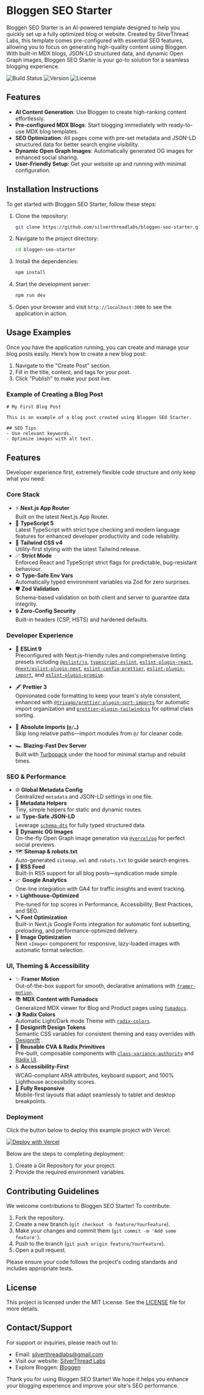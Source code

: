 # Bloggen SEO Starter

Bloggen SEO Starter is an AI-powered template designed to help you quickly set up a fully optimized blog or website. Created by SilverThread Labs, this template comes pre-configured with essential SEO features, allowing you to focus on generating high-quality content using Bloggen. With built-in MDX blogs, JSON-LD structured data, and dynamic Open Graph images, Bloggen SEO Starter is your go-to solution for a seamless blogging experience.

![Build Status](https://img.shields.io/badge/build-passing-brightgreen) ![Version](https://img.shields.io/badge/version-1.0.0-blue) ![License](https://img.shields.io/badge/license-MIT-yellowgreen)

## Features

- **AI Content Generation**: Use Bloggen to create high-ranking content effortlessly.
- **Pre-configured MDX Blogs**: Start blogging immediately with ready-to-use MDX blog templates.
- **SEO Optimization**: All pages come with pre-set metadata and JSON-LD structured data for better search engine visibility.
- **Dynamic Open Graph Images**: Automatically generated OG images for enhanced social sharing.
- **User-Friendly Setup**: Get your website up and running with minimal configuration.

## Installation Instructions

To get started with Bloggen SEO Starter, follow these steps:

1. Clone the repository:
   ```bash
   git clone https://github.com/silverthreadlabs/bloggen-seo-starter.git
   ```

2. Navigate to the project directory:
   ```bash
   cd bloggen-seo-starter
   ```

3. Install the dependencies:
   ```bash
   npm install
   ```

4. Start the development server:
   ```bash
   npm run dev
   ```

5. Open your browser and visit `http://localhost:3000` to see the application in action.

## Usage Examples

Once you have the application running, you can create and manage your blog posts easily. Here’s how to create a new blog post:

1. Navigate to the "Create Post" section.
2. Fill in the title, content, and tags for your post.
3. Click "Publish" to make your post live.

### Example of Creating a Blog Post

```mdx
# My First Blog Post

This is an example of a blog post created using Bloggen SEO Starter. 

## SEO Tips
- Use relevant keywords.
- Optimize images with alt text.
```

## Features

Developer experience first, extremely flexible code structure and only keep what you need:

### Core Stack
* ⚡ **Next.js App Router**<br>
Built on the latest Next.js App Router.
* 🔷 **TypeScript 5**<br>
  Latest TypeScript with strict type checking and modern language features for enhanced developer productivity and code reliability.
* 💎 **Tailwind CSS v4**<br>
  Utility-first styling with the latest Tailwind release.
* ✅ **Strict Mode**<br>
  Enforced React and TypeScript strict flags for predictable, bug-resistant behaviour.
* ♻️ **Type-Safe Env Vars**<br>
  Automatically typed environment variables via Zod for zero surprises.
* 🛡️ **Zod Validation**<br>
  Schema-based validation on both client and server to guarantee data integrity.
* 🔒 **Zero-Config Security**<br>
  Built-in headers (CSP, HSTS) and hardened defaults.


### Developer Experience
* 📏 **ESLint 9**<br>
  Preconfigured with Next.js–friendly rules and comprehensive linting presets including [`@eslint/js`](https://www.npmjs.com/package/@eslint/js), [`typescript-eslint`](https://typescript-eslint.io/), [`eslint-plugin-react`](https://github.com/jsx-eslint/eslint-plugin-react), [`@next/eslint-plugin-next`](https://nextjs.org/docs/app/building-your-application/configuring/eslint), [`eslint-config-prettier`](https://github.com/prettier/eslint-config-prettier), [`eslint-plugin-import`](https://github.com/import-js/eslint-plugin-import), and [`eslint-plugin-promise`](https://github.com/eslint-community/eslint-plugin-promise).
* 🖋️ **Prettier 3**<br>
  Opinionated code formatting to keep your team's style consistent, enhanced with [`@trivago/prettier-plugin-sort-imports`](https://github.com/trivago/prettier-plugin-sort-imports) for automatic import organization and [`prettier-plugin-tailwindcss`](https://github.com/tailwindlabs/prettier-plugin-tailwindcss) for optimal class sorting.

* 🧭 **Absolute Imports (`@/…`)**<br>
  Skip long relative paths—import modules from `@/` for cleaner code.
* 🏎️ **Blazing-Fast Dev Server**<br>
  Built with [Turbopack](https://turbo.build/pack) under the hood for minimal startup and rebuild times.


### SEO & Performance
* 🌐 **Global Metadata Config**<br>
  Centralized `metadata` and JSON-LD settings in one file.
* 🤖 **Metadata Helpers**<br>
  Tiny, simple helpers for static and dynamic routes.
* 📊 **Type-Safe JSON-LD**<br>
  Leverage [`schema-dts`](https://github.com/google/schema-dts) for fully typed structured data.
* 🎨 **Dynamic OG Images**<br>
  On-the-fly Open Graph image generation via [`@vercel/og`](https://vercel.com/docs/functions/edge-functions/og-image-generation) for perfect social previews.
* 🗺️ **Sitemap & robots.txt**<br>
  Auto-generated `sitemap.xml` and `robots.txt` to guide search engines.
* 📰 **RSS Feed**<br>
  Built-in RSS support for all blog posts—syndication made simple.
* 📈 **Google Analytics**<br>
  One-line integration with GA4 for traffic insights and event tracking.
* ⚡ **Lighthouse-Optimized**<br>
  Pre-tuned for top scores in Performance, Accessibility, Best Practices, and SEO.
* 🔤 **Font Optimization**<br>
  Built-in Next.js Google Fonts integration for automatic font subsetting, preloading, and performance-optimized delivery.
* 🔗 **Image Optimization**<br>
  Next `<Image>` component for responsive, lazy-loaded images with automatic format selection.


### UI, Theming & Accessibility
* ✨ **Framer Motion**<br>
  Out-of-the-box support for smooth, declarative animations with [`framer-motion`](https://www.framer.com/motion/).
* 📚 **MDX Content with Fumadocs**<br>
  Generalized MDX viewer for Blog and Product pages using [`fumadocs`](https://fumadocs.vercel.app/).
* 🌗 **Radix Colors**<br>
Automatic Light/Dark mode Theme with [`radix-colors`](https://www.radix-ui.com/colors).
* 🎨 **Designrift Design Tokens**<br>
  Semantic CSS variables for consistent theming and easy overrides with [Designrift](https://designrift.vercel.app/) .
* 🔄 **Reusable CVA & Radix Primitives**<br>
  Pre-built, composable components with [`class-variance-authority`](https://cva.style/) and [Radix UI](https://www.radix-ui.com/).
* ♿ **Accessibility-First**<br>
  WCAG-compliant ARIA attributes, keyboard support, and 100% Lighthouse accessibility scores.
* 📱 **Fully Responsive**<br>
  Mobile-first layouts that adapt seamlessly to tablet and desktop breakpoints.


### Deployment
Click the button below to deploy this example project with Vercel:

[![Deploy with Vercel](https://vercel.com/button)](https://vercel.com/new/clone?repository-url=https%3A%2F%2Fgithub.com%2Fsilverthreadlabs%2Fbloggen-seo-starter)

Below are the steps to completing deployment:

1. Create a Git Repository for your project.
2. Provide the required environment variables.

## Contributing Guidelines
We welcome contributions to Bloggen SEO Starter! To contribute:

1. Fork the repository.
2. Create a new branch (`git checkout -b feature/YourFeature`).
3. Make your changes and commit them (`git commit -m 'Add some feature'`).
4. Push to the branch (`git push origin feature/YourFeature`).
5. Open a pull request.

Please ensure your code follows the project's coding standards and includes appropriate tests.

## License

This project is licensed under the MIT License. See the [LICENSE](LICENSE) file for more details.

## Contact/Support

For support or inquiries, please reach out to:

- Email: silverthreadlabs@gmail.com
- Visit our website: [SilverThread Labs](https://www.silverthreadlabs.com/)
- Explore Bloggen: [Bloggen](https://www.bloggen.dev/)

Thank you for using Bloggen SEO Starter! We hope it helps you enhance your blogging experience and improve your site's SEO performance.
